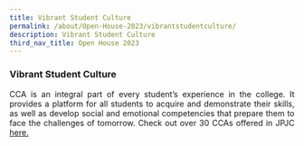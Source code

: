 ```yaml
---
title: Vibrant Student Culture
permalink: /about/Open-House-2023/vibrantstudentculture/
description: Vibrant Student Culture
third_nav_title: Open House 2023
---
```

<div align=justify>

<h3>Vibrant Student Culture</h3>

<p>CCA is an integral part of every student’s experience in the college. It provides a platform for all students to acquire and demonstrate their skills, as well as develop social and emotional competencies that prepare them to face the challenges of tomorrow. Check out over 30 CCAs offered in JPJC <a href="https://www.jpjc.moe.edu.sg/jpjc-experience/co-curriculum/talent-n-leadership-development-programme/co-curricular-activities/">here.</a></P>
	
